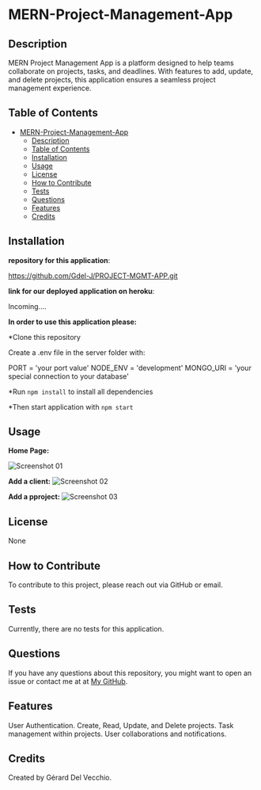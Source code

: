# MERN-Project-Management-App



## Description
MERN Project Management App is a platform designed to help teams collaborate on projects, tasks, and deadlines. With features to add, update, and delete projects, this application ensures a seamless project management experience.

## Table of Contents 


- [MERN-Project-Management-App](#mern-project-management-app)
  - [Description](#description)
  - [Table of Contents](#table-of-contents)
  - [Installation](#installation)
  - [Usage](#usage)
  - [License](#license)
  - [How to Contribute](#how-to-contribute)
  - [Tests](#tests)
  - [Questions](#questions)
  - [Features](#features)
  - [Credits](#credits)


## Installation

**repository for this application**: 

https://github.com/Gdel-J/PROJECT-MGMT-APP.git

**link for our deployed application on heroku**:

Incoming....

**In order to use this application please:**

 
*Clone this repository 


Create a .env file in the server folder with:

PORT = 'your port value'
NODE_ENV = 'development'
MONGO_URI = 'your special connection to your database'  

*Run `npm install` to install all dependencies



*Then start application with `npm start`

## Usage
**Home Page:**

![Screenshot 01](https://github.com/Gdel-J/PROJECT-MGMT-APP/assets/120201085/cc408422-9255-4289-87d2-0e37c0087aec)

**Add a client:**
![Screenshot 02](https://github.com/Gdel-J/PROJECT-MGMT-APP/assets/120201085/fa3fce7e-e012-4894-a55d-8ccaaa27d22d)

**Add a pproject:**
![Screenshot 03](https://github.com/Gdel-J/PROJECT-MGMT-APP/assets/120201085/b82ab2c9-d128-4f13-8b2a-7e5c867c0acb)

## License
 None 
## How to Contribute

To contribute to this project, please reach out via GitHub or email.

## Tests

Currently, there are no tests for this application.

## Questions

If you have any questions about this repository, you might want to open an issue or contact me  at 
 at [My GitHub](https://github.com/Gdel-J).

## Features
User Authentication.
Create, Read, Update, and Delete projects.
Task management within projects.
User collaborations and notifications.
## Credits
Created by Gérard Del Vecchio.